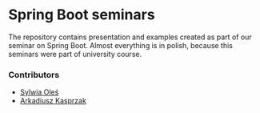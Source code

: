 # Spring Boot seminars

The repository contains presentation and examples created as part of our seminar on Spring Boot. Almost everything is in polish, because this seminars were part of university course.

### Contributors
 * [Sylwia Oleś](https://github.com/SimSwissie)
 * [Arkadiusz Kasprzak](https://github.com/arokasprz100)
